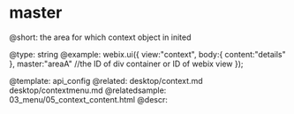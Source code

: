 master
=============

@short: the area for which context object in inited
	

@type: string
@example:
webix.ui({
	view:"context",
	body:{ content:"details" },
	master:"areaA" //the ID of div container or ID of webix view
});

@template:	api_config
@related:
	desktop/context.md
    desktop/contextmenu.md
@relatedsample:
	03_menu/05_context_content.html
@descr:


